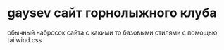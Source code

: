 # gaysev сайт горнолыжного клуба 
обычный набросок сайта с какими то базовыми стилями с помощью tailwind.css
